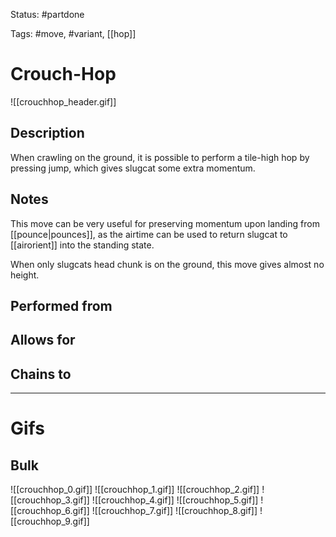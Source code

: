 Status: #partdone 

Tags: #move, #variant, [[hop]]

# Crouch-Hop
![[crouchhop_header.gif]]
## Description
When crawling on the ground, it is possible to perform a tile-high hop by pressing jump, which gives slugcat some extra momentum.

## Notes
This move can be very useful for preserving momentum upon landing from [[pounce|pounces]], as the airtime can be used to return slugcat to [[airorient]] into the standing state.

When only slugcats head chunk is on the ground, this move gives almost no height.

## Performed from


## Allows for


## Chains to


___
# Gifs
## Bulk
![[crouchhop_0.gif]]
![[crouchhop_1.gif]]
![[crouchhop_2.gif]]
![[crouchhop_3.gif]]
![[crouchhop_4.gif]]
![[crouchhop_5.gif]]
![[crouchhop_6.gif]]
![[crouchhop_7.gif]]
![[crouchhop_8.gif]]
![[crouchhop_9.gif]]